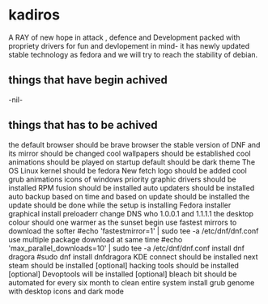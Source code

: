# kadiros
A RAY of new hope in attack , defence and Development packed with propriety drivers for fun and devlopement in mind- it has newly updated stable technology as fedora and we will try to reach the stability of debian.

## things that have begin achived

-nil-

## things that has to be achived

the default browser should be brave browser
the stable version of DNF and its mirror should be changed
cool wallpapers should be established
cool animations should be played on startup
default should be dark theme
The OS Linux kernel should be fedora
New fetch logo should be added
cool grub animations
icons of windows
priority graphic drivers should be installed
RPM fusion should be installed
auto updaters should be installed
auto backup based on time and based on update should be installed
the update should be done while the setup is installing Fedora
installer graphical
install preloaderr
change DNS who 1.0.0.1 and 1.1.1.1
the desktop colour should one warmer as the sunset begin
use fastest mirrors to download the softer
    #echo 'fastestmirror=1' | sudo tee -a /etc/dnf/dnf.conf
use multiple package download at same time
    #echo 'max_parallel_downloads=10' | sudo tee -a /etc/dnf/dnf.conf
install dnf dragora
    #sudo dnf install dnfdragora
KDE connect should be installed next
steam should be installed [optional]
hacking tools should be installed [optional]
Devoptools will be installed [optional] 
bleach bit should be automated for every six month to clean entire system
install grub
genome with desktop icons and dark mode
